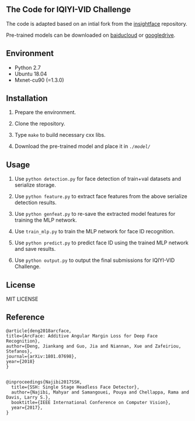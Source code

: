 ## The Code for IQIYI-VID Challenge

The code is adapted based on an intial fork from the [insightface](https://github.com/deepinsight/insightface) repository.

Pre-trained models can be downloaded on [baiducloud](https://pan.baidu.com/s/1vS_Uv9l5XZLeMwXPs_XzOA) or [googledrive](https://drive.google.com/open?id=1eX_i0iZxZTMyJ4QccYd2F4x60GbZqQQJ).

## Environment

-   Python 2.7 
-   Ubuntu 18.04
-   Mxnet-cu90 (=1.3.0)

## Installation

1.  Prepare the environment.

2.  Clone the repository.
    
3.  Type  `make`  to build necessary cxx libs.

4.  Download the pre-trained model and place it in *`./model/`*

## Usage

1. Use ``python detection.py`` for face detection of train+val datasets and serialize storage. 

2. Use ``python feature.py`` to extract face features from the above serialize detection results.

3. Use ``python genfeat.py`` to re-save the extracted model features for training the MLP network.

4. Use ``train_mlp.py`` to train the MLP network for face ID recognition.

5. Use ``python predict.py`` to predict face ID using the trained MLP network and save results.

6. Use ``python output.py`` to output the final submissions for IQIYI-VID Challenge.

## License

MIT LICENSE


## Reference

```
@article{deng2018arcface,
title={ArcFace: Additive Angular Margin Loss for Deep Face Recognition},
author={Deng, Jiankang and Guo, Jia and Niannan, Xue and Zafeiriou, Stefanos},
journal={arXiv:1801.07698},
year={2018}
}


@inproceedings{Najibi2017SSH,
  title={SSH: Single Stage Headless Face Detector},
  author={Najibi, Mahyar and Samangouei, Pouya and Chellappa, Rama and Davis, Larry S.},
  booktitle={IEEE International Conference on Computer Vision},
  year={2017},
}
```
